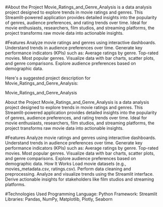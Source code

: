 #About the Project
Movie_Ratings_and_Genre_Analysis is a data analysis project designed to explore trends in movie ratings and genres. This Streamlit-powered application provides detailed insights into the popularity of genres, audience preferences, and rating trends over time. Ideal for movie enthusiasts, researchers, film studios, and streaming platforms, the project transforms raw movie data into actionable insights.

#Features
Analyze movie ratings and genres using interactive dashboards.
Understand trends in audience preferences over time.
Generate key performance indicators (KPIs) such as:
Average ratings by genre.
Top-rated movies.
Most popular genres.
Visualize data with bar charts, scatter plots, and genre comparisons.
Explore audience preferences based on demographic data.


Here's a suggested project description for Movie_Ratings_and_Genre_Analysis:

Movie_Ratings_and_Genre_Analysis

About the Project
Movie_Ratings_and_Genre_Analysis is a data analysis project designed to explore trends in movie ratings and genres. This Streamlit-powered application provides detailed insights into the popularity of genres, audience preferences, and rating trends over time. Ideal for movie enthusiasts, researchers, film studios, and streaming platforms, the project transforms raw movie data into actionable insights.

#Features
Analyze movie ratings and genres using interactive dashboards.
Understand trends in audience preferences over time.
Generate key performance indicators (KPIs) such as:
Average ratings by genre.
Top-rated movies.
Most popular genres.
Visualize data with bar charts, scatter plots, and genre comparisons.
Explore audience preferences based on demographic data.
How It Works
Load movie datasets (e.g., movies_metadata.csv, ratings.csv).
Perform data cleaning and preprocessing.
Analyze and visualize trends using the Streamlit interface.
Derive actionable insights for stakeholders like film studios and streaming platforms.

#Technologies Used
Programming Language: Python
Framework: Streamlit
Libraries: Pandas, NumPy, Matplotlib, Plotly, Seaborn
